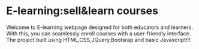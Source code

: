 # E-learning:sell&learn courses
Welcome to E-learning webpage designed for both educators and learners. With this, you can seamlessly enroll courses with a user-friendly interface. The project built using HTML,CSS,JQuery,Bootsrap and basic Javascript!!! 
